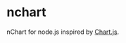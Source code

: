 nchart
==========

nChart for node.js inspired by [Chart.js][].

[Chart.js]: http://www.chartjs.org/
